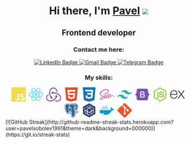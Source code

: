 <h1 align="center">Hi there, I'm <a href="#" target="_blank">Pavel</a> 
<img src="https://github.com/blackcater/blackcater/raw/main/images/Hi.gif" height="32"/></h1>
<h2 align="center">Frontend developer</h2>

<h3 align="center">Contact me here:</h3>
<div id="badges" align="center">
  <a href="https://www.linkedin.com/in/pavelsob/">
    <img src="https://img.shields.io/badge/LinkedIn-blue?style=for-the-badge&logo=linkedin&logoColor=white" alt="LinkedIn Badge"/>
  </a>
  <a href="mailto:pavelsobolev1991@gmail.com">
    <img src="https://img.shields.io/badge/Gmail-red?style=for-the-badge&logo=gmail&logoColor=white" alt="Gmail Badge"/>
  </a>
  <a href="https://t.me/pavsob1991">
    <img src="https://img.shields.io/badge/Telegram-blue?style=for-the-badge&logo=telegram&logoColor=black" alt="Telegram Badge"/>
  </a>
</div>
<h3 align="center">My skills:</h3>
<div id="skills" align="center">
    <img src="https://github.com/devicons/devicon/blob/master/icons/javascript/javascript-plain.svg" alt="JavaScript" width="40" height="40"/>&nbsp;
    <img src="https://github.com/devicons/devicon/blob/master/icons/react/react-original.svg" alt="React" width="40" height="40"/>&nbsp;
    <img src="https://github.com/devicons/devicon/blob/master/icons/redux/redux-original.svg" alt="Redux" width="40" height="40"/>&nbsp;
    <img src="https://github.com/devicons/devicon/blob/master/icons/html5/html5-plain.svg" alt="HTML" width="40" height="40"/>&nbsp;
    <img src="https://github.com/devicons/devicon/blob/master/icons/css3/css3-plain.svg" alt="CSS" width="40" height="40"/>&nbsp;
    <img src="https://github.com/devicons/devicon/blob/master/icons/sass/sass-original.svg" alt="SASS" width="40" height="40"/>&nbsp;
    <img src="https://github.com/devicons/devicon/blob/master/icons/tailwindcss/tailwindcss-plain.svg" alt="TailWind" width="40" height="40"/>&nbsp;
    <img src="https://github.com/devicons/devicon/blob/master/icons/bootstrap/bootstrap-plain.svg" alt="BootStrap" width="40" height="40"/>&nbsp;
  <img src="https://github.com/devicons/devicon/blob/master/icons/nodejs/nodejs-plain.svg" alt="Node" width="40" height="40"/>&nbsp;
    <img src="https://github.com/devicons/devicon/blob/master/icons/express/express-original.svg" alt="Express" width="40" height="40"/>&nbsp;
    <img src="https://github.com/devicons/devicon/blob/master/icons/postgresql/postgresql-plain.svg" alt="PostgreSQL" width="40" height="40"/>&nbsp;
    <img src="https://github.com/devicons/devicon/blob/master/icons/sequelize/sequelize-plain.svg" alt="Sequelize" width="40" height="40"/>&nbsp;
    <img src="https://github.com/devicons/devicon/blob/master/icons/docker/docker-plain.svg" alt="Docker" width="40" height="40"/>&nbsp;
    <img src="https://github.com/devicons/devicon/blob/master/icons/git/git-plain.svg" alt="Git" width="40" height="40"/>&nbsp;
</div>
[![GitHub Streak](http://github-readme-streak-stats.herokuapp.com?user=pavelsobolev1991&theme=dark&background=000000)](https://git.io/streak-stats)
